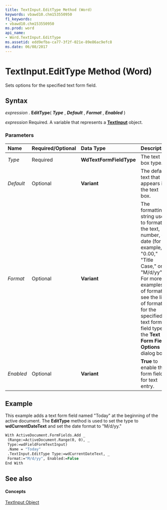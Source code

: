```yaml
---
title: TextInput.EditType Method (Word)
keywords: vbawd10.chm153550950
f1_keywords:
- vbawd10.chm153550950
ms.prod: word
api_name:
- Word.TextInput.EditType
ms.assetid: edd9efba-ca77-3f2f-021e-89e86ac9efc8
ms.date: 06/08/2017
---
```



# TextInput.EditType Method (Word)

Sets options for the specified text form field.


## Syntax

 _expression_ . **EditType**( **_Type_** , **_Default_** , **_Format_** , **_Enabled_** )

 _expression_ Required. A variable that represents a **[TextInput](textinput-object-word.md)** object.


### Parameters



|**Name**|**Required/Optional**|**Data Type**|**Description**|
|:-----|:-----|:-----|:-----|
| _Type_|Required| **WdTextFormFieldType**|The text box type.|
| _Default_|Optional| **Variant**|The default text that appears in the text box.|
| _Format_|Optional| **Variant**|The formatting string used to format the text, number, or date (for example, "0.00," "Title Case," or "M/d/yy"). For more examples of formats, see the list of formats for the specified text form field type in the  **Text Form Field Options** dialog box.|
| _Enabled_|Optional| **Variant**| **True** to enable the form field for text entry.|

## Example

This example adds a text form field named "Today" at the beginning of the active document. The  **EditType** method is used to set the type to **wdCurrentDateText** and set the date format to "M/d/yy."


```vb
With ActiveDocument.FormFields.Add _ 
 (Range:=ActiveDocument.Range(0, 0), _ 
 Type:=wdFieldFormTextInput) 
 .Name = "Today" 
 .TextInput.EditType Type:=wdCurrentDateText, _ 
 Format:="M/d/yy", Enabled:=False 
End With
```


## See also


#### Concepts


[TextInput Object](textinput-object-word.md)

